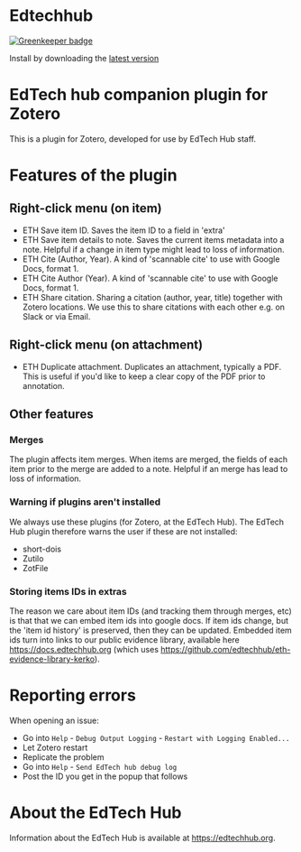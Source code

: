 Edtechhub
=================

[![Greenkeeper badge](https://badges.greenkeeper.io/edtechhub/zotero-edtechhub.svg)](https://greenkeeper.io/)

Install by downloading the [latest version](https://github.com/edtechhub/zotero-edtechhub/releases/latest)

# EdTech hub companion plugin for Zotero

This is a plugin for Zotero, developed for use by EdTech Hub staff. 

# Features of the plugin

## Right-click menu (on item)
- ETH Save item ID. Saves the item ID to a field in 'extra'
- ETH Save item details to note. Saves the current items metadata into a note. Helpful if a change in item type might lead to loss of information.
- ETH Cite (Author, Year). A kind of 'scannable cite' to use with Google Docs, format 1.
- ETH Cite Author (Year). A kind of 'scannable cite' to use with Google Docs, format 1.
- ETH Share citation. Sharing a citation (author, year, title) together with Zotero locations. We use this to share citations with each other e.g. on Slack or via Email.

## Right-click menu (on attachment)
- ETH Duplicate attachment. Duplicates an attachment, typically a PDF. This is useful if you'd like to keep a clear copy of the PDF prior to annotation.

## Other features

### Merges
The plugin affects item merges. When items are merged, the fields of each item prior to the merge are added to a note. Helpful if an merge has lead to loss of information.

### Warning if plugins aren't installed
We always use these plugins (for Zotero, at the EdTech Hub). The EdTech Hub plugin therefore warns the user if these are not installed:
- short-dois
- Zutilo
- ZotFile

### Storing items IDs in extras

The reason we care about item IDs (and tracking them through merges, etc) is that that we can embed item ids into google docs. If item ids change, but the 'item id history' is preserved, then they can be updated. Embedded item ids turn into links to our public evidence library, available here https://docs.edtechhub.org (which uses https://github.com/edtechhub/eth-evidence-library-kerko).


# Reporting errors

When opening an issue:

* Go into `Help` - `Debug Output Logging` - `Restart with Logging Enabled...`
* Let Zotero restart
* Replicate the problem
* Go into `Help` - `Send EdTech hub debug log`
* Post the ID you get in the popup that follows

# About the EdTech Hub
Information about the EdTech Hub is available at https://edtechhub.org.
